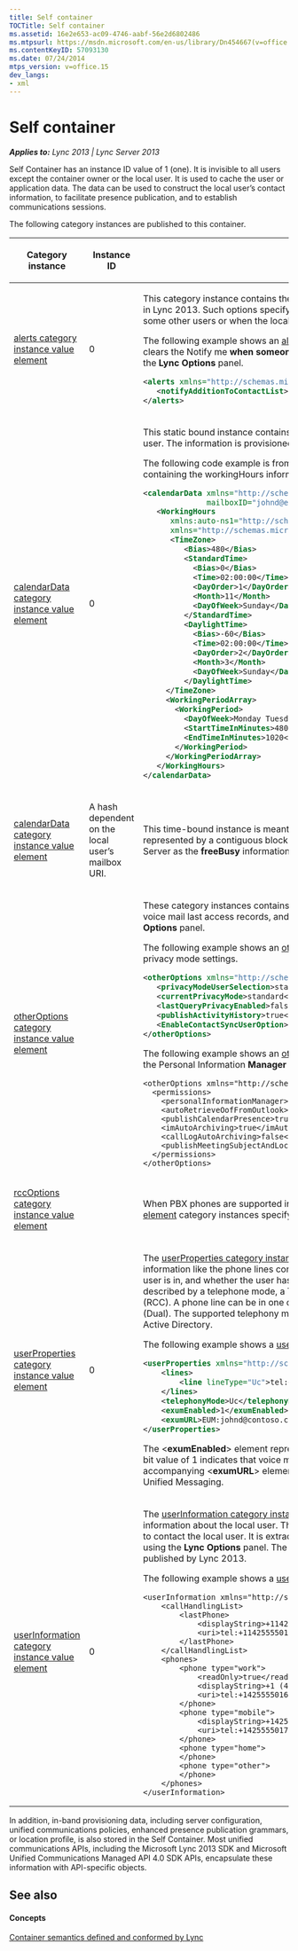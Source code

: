 ```yaml
---
title: Self container
TOCTitle: Self container
ms.assetid: 16e2e653-ac09-4746-aabf-56e2d6802486
ms.mtpsurl: https://msdn.microsoft.com/en-us/library/Dn454667(v=office.15)
ms.contentKeyID: 57093130
ms.date: 07/24/2014
mtps_version: v=office.15
dev_langs:
- xml
---
```


# Self container


_**Applies to:** Lync 2013 | Lync Server 2013_

Self Container has an instance ID value of 1 (one). It is invisible to all users except the container owner or the local user. It is used to cache the user or application data. The data can be used to construct the local user’s contact information, to facilitate presence publication, and to establish communications sessions.

The following category instances are published to this container.

<table>
<colgroup>
<col style="width: 33%" />
<col style="width: 33%" />
<col style="width: 33%" />
</colgroup>
<thead>
<tr class="header">
<th><p>Category instance</p></th>
<th><p>Instance ID</p></th>
<th><p>Description</p></th>
</tr>
</thead>
<tbody>
<tr class="odd">
<td><p><a href="alerts-category-instance-value-element.md">alerts category instance value element</a></p></td>
<td><p>0</p></td>
<td><p>This category instance contains the <strong>Alerts</strong> pane that the local user can set by using the <strong>Lync Options</strong> panel in Lync 2013. Such options specify how the local user is notified when the user is added to the contact list of some other users or when the local user is in a Do Not Disturb state.

The following example shows an [alerts category instance value element](alerts-category-instance-value-element.md) category instance value when a user clears the Notify me <strong>when someone adds me to his or her contact list</strong> option under the <strong>Alerts</strong> pane in the <strong>Lync Options</strong> panel.</p>

```XML
<alerts xmlns="http://schemas.microsoft.com/2006/09/sip/options/alerts">
   <notifyAdditionToContactList>false</notifyAdditionToContactList>
</alerts>
```

</td>
</tr>
<tr class="even">
<td><p><a href="calendardata-category-instance-value-element.md">calendarData category instance value element</a></p></td>
<td><p>0</p></td>
<td><p>This static bound instance contains one or more time periods designated as the working hours of the local user. The information is provisioned from the Microsoft Exchange Server as the <strong>workingHours</strong> information.

The following code example is from a [calendarData category instance value element](calendardata-category-instance-value-element.md) category instance containing the workingHours information.</p>

```XML
<calendarData xmlns="http://schemas.microsoft.com/2006/09/sip/calendarData" 
              mailboxID="johnd@exchange.contoso.com">
   <WorkingHours 
      xmlns:auto-ns1="http://schemas.microsoft.com/2006/09/sip/calendarData"                         
      xmlns="http://schemas.microsoft.com/exchange/services/2006/types">
      <TimeZone>
         <Bias>480</Bias>
         <StandardTime>
           <Bias>0</Bias>
           <Time>02:00:00</Time>
           <DayOrder>1</DayOrder>
           <Month>11</Month>
           <DayOfWeek>Sunday</DayOfWeek>
         </StandardTime>
         <DaylightTime>
           <Bias>-60</Bias>
           <Time>02:00:00</Time>
           <DayOrder>2</DayOrder>
           <Month>3</Month>
           <DayOfWeek>Sunday</DayOfWeek>
         </DaylightTime>
     </TimeZone>
     <WorkingPeriodArray>
       <WorkingPeriod>
         <DayOfWeek>Monday Tuesday Wednesday Thursday Friday</DayOfWeek>
         <StartTimeInMinutes>480</StartTimeInMinutes>
         <EndTimeInMinutes>1020</EndTimeInMinutes>
       </WorkingPeriod>
     </WorkingPeriodArray>
   </WorkingHours>
</calendarData>
```

</td>
</tr>
<tr class="odd">
<td><p><a href="calendardata-category-instance-value-element.md">calendarData category instance value element</a></p></td>
<td><p>A hash dependent on the local user’s mailbox URI.</p></td>
<td><p>This time-bound instance is meant to contain a calendar period of the local user. This calendar period is represented by a contiguous block of free-busy timeslots and is provisioned from the Microsoft Exchange Server as the <strong>freeBusy</strong> information. For the Self Container, this instance carries an empty value.</p>


</td>
</tr>
<tr class="even">
<td><p><a href="otheroptions-category-instance-value-element.md">otherOptions category instance value element</a></p></td>
<td><p></p></td>
<td><p>These category instances contains the <strong>Personal Information Manager</strong> setting, the privacy mode selection, voice mail last access records, and other optional settings that can be configured through the <strong>Lync Options</strong> panel.

The following example shows an [otherOptions category instance value element](otheroptions-category-instance-value-element.md) category instance with privacy mode settings.</p>

```XML
<otherOptions xmlns="http://schemas.microsoft.com/2006/09/sip/options/otherOptions">
   <privacyModeUserSelection>standard</privacyModeUserSelection>
   <currentPrivacyMode>standard</currentPrivacyMode>
   <lastQueryPrivacyEnabled>false</lastQueryPrivacyEnabled>
   <publishActivityHistory>true</publishActivityHistory>
   <EnableContactSyncUserOption>2</EnableContactSyncUserOption>
</otherOptions>
```

The following example shows an [otherOptions category instance value element](otheroptions-category-instance-value-element.md) category instance with the Personal Information <strong>Manager</strong> settings.

```
<otherOptions xmlns="http://schemas.microsoft.com/2006/09/sip/options/otherOptions">
  <permissions>
    <personalInformationManager>outlook</personalInformationManager>
    <autoRetrieveOofFromOutlook>true</autoRetrieveOofFromOutlook>
    <publishCalendarPresence>true</publishCalendarPresence>
    <imAutoArchiving>true</imAutoArchiving>
    <callLogAutoArchiving>false</callLogAutoArchiving>
    <publishMeetingSubjectAndLocation>true</publishMeetingSubjectAndLocation>
  </permissions>
</otherOptions>
```

</td>
</tr>
<tr class="odd">
<td><p><a href="rccoptions-category-instance-value-element.md">rccOptions category instance value element</a></p></td>
<td><p></p></td>
<td><p></p>

When PBX phones are supported in Lync Server 2013, published [rccOptions category instance value element](rccoptions-category-instance-value-element.md) category instances specify how this kind of phone is controlled in unified communications.

</td>
</tr>
<tr class="even">
<td><p><a href="userproperties-category-instance-value-element.md">userProperties category instance value element</a></p></td>
<td><p>0</p></td>
<td><p>The <a href="userproperties-category-instance-value-element.md">userProperties category instance value element</a> category instance contains the server-provisioned user information like the phone lines controlled by the user, the postal address of the user, the telephony mode the user is in, and whether the user has voice mail enabled for unified communications (UC). Each phone line is described by a telephone mode, a TEL URI, and the TEL URI of the line server to support remote call control (RCC). A phone line can be in one of the three types: UC-enabled or VoIP (UC), PBX-based (RCC), and both (Dual). The supported telephony modes are: Uc, Rcc, Dual, and None. The information is provisioned from Active Directory.

The following example shows a [userProperties category instance value element](userproperties-category-instance-value-element.md) category instance.</p>

```XML
<userProperties xmlns="http://schemas.microsoft.com/2006/09/sip/categories">
    <lines>
        <line lineType="Uc">tel:+14255550180;ext=46666</line>
    </lines>
    <telephonyMode>Uc</telephonyMode>
    <exumEnabled>1</exumEnabled>
    <exumURL>EUM:johnd@contoso.com;phone-context=EX-OCS-SIPSec.exchange.corp.contoso.com</exumURL>
</userProperties>
```

The &lt;<strong>exumEnabled</strong>&gt; element represents a bit flags indicating whether voice mail is enabled for the user. A bit value of 1 indicates that voice mail is enabled. Otherwise, it is not enabled. The accompanying &lt;<strong>exumURL</strong>&gt; element contains the voice mail URL supported by the Microsoft Exchange Unified Messaging.

</td>
</tr>
<tr class="odd">
<td><p><a href="userinformation-category-instance-value-element.md">userInformation category instance value element</a></p></td>
<td><p>0</p></td>
<td><p>The <a href="userinformation-category-instance-value-element.md">userInformation category instance value element</a> category instance contains the sharable user information about the local user. The information includes various phone numbers that remote users can use to contact the local user. It is extracted from the server-provisioned data and/or provided by the user by using the <strong>Lync Options</strong> panel. The <a href="userinformation-category-instance-value-element.md">userInformation category instance value element</a> category instance is published by Lync 2013.

The following example shows a [userInformation category instance value element](userinformation-category-instance-value-element.md) category instance.</p>

```
<userInformation xmlns="http://schemas.microsoft.com/2006/09/sip/options/userInformation">
    <callHandlingList>
        <lastPhone>
            <displayString>+114255550150</displayString>
            <uri>tel:+114255550150</uri>
        </lastPhone>
    </callHandlingList>
    <phones>
        <phone type="work">
            <readOnly>true</readOnly>
            <displayString>+1 (425) 5550160 X63872</displayString>
            <uri>tel:+14255550160;ext=63872</uri>
        </phone>
        <phone type="mobile">
            <displayString>+14255550170</displayString>
            <uri>tel:+14255550170</uri>
        </phone>
        <phone type="home">
        </phone>
        <phone type="other">
        </phone>
    </phones>
</userInformation>

```
</td>
</tr>
</tbody>
</table>

<p>In addition, in-band provisioning data, including server configuration, unified communications policies, enhanced presence publication grammars, or location profile, is also stored in the Self Container. Most unified communications APIs, including the Microsoft Lync 2013 SDK and Microsoft Unified Communications Managed API 4.0 SDK APIs, encapsulate these information with API-specific objects.</p>



## See also

#### Concepts

[Container semantics defined and conformed by Lync](container-semantics-defined-and-conformed-by-lync.md) 
